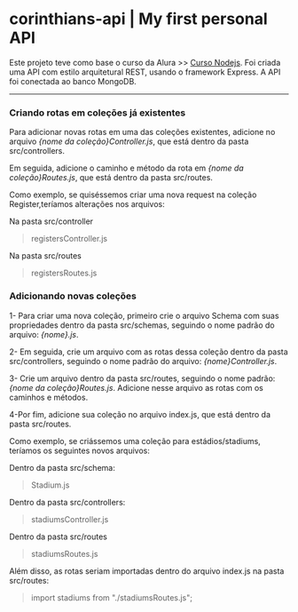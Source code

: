 # corinthians-api | My first personal API 


Este projeto teve como base o curso da Alura >> [Curso Nodejs](https://cursos.alura.com.br/course/nodejs-api-rest-express-mongodb).
Foi criada uma API  com estilo arquitetural REST, usando o framework Express. A API foi conectada ao banco MongoDB.

-----------------------------------------------------------------------------------------------------------------------------------------

### Criando rotas em coleções já existentes

Para adicionar novas rotas em uma das coleções existentes, adicione no arquivo _{nome da coleção}Controller.js_, que está dentro da pasta src/controllers.

Em seguida, adicione o caminho e método da rota em _{nome da coleção}Routes.js_, que está dentro da pasta src/routes.

Como exemplo, se quiséssemos criar uma nova request na coleção Register,teríamos alterações nos arquivos:

Na pasta src/controller
>registersController.js

Na pasta src/routes
>registersRoutes.js

### Adicionando novas coleções

1- Para criar uma nova coleção, primeiro crie o arquivo Schema com suas propriedades dentro da pasta src/schemas, seguindo o nome padrão do arquivo: _{nome}.js_.

2- Em seguida, crie um arquivo com as rotas dessa coleção dentro da pasta src/controllers, seguindo o nome padrão do arquivo: _{nome}Controller.js_.

3- Crie um arquivo dentro da pasta src/routes, seguindo o nome padrão: _{nome da coleção}Routes.js_. Adicione nesse arquivo as rotas com os caminhos e métodos.

4-Por fim, adicione sua coleção no arquivo index.js, que está dentro da pasta src/routes.

Como exemplo, se criássemos uma coleção para estádios/stadiums, teríamos os seguintes novos arquivos:

Dentro da pasta src/schema:
>Stadium.js

Dentro da pasta src/controllers:
>stadiumsController.js

Dentro da pasta src/routes
>stadiumsRoutes.js

Além disso, as rotas seriam importadas dentro do arquivo index.js na pasta src/routes:
> import stadiums from "./stadiumsRoutes.js";

